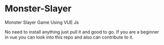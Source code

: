 # Monster-Slayer
Monster Slayer Game Using VUE Js

No need to install anything just pull it and good to go.
If you are a beginner in vue you can look into this repo and also can contribute to it.
